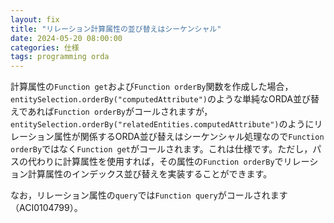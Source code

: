 ```yaml
---
layout: fix
title: "リレーション計算属性の並び替えはシーケンシャル"
date: 2024-05-20 08:00:00
categories: 仕様
tags: programming orda
---
```


計算属性の`Function get`および`Function orderBy`関数を作成した場合，`entitySelection.orderBy("computedAttribute")`のような単純なORDA並び替えであれば`Function orderBy`がコールされますが，`entitySelection.orderBy("relatedEntities.computedAttribute")`のようにリレーション属性が関係するORDA並び替えはシーケンシャル処理なので`Function orderBy`ではなく`Function get`がコールされます。これは仕様です。ただし，パスの代わりに計算属性を使用すれば，その属性の`Function orderBy`でリレーション計算属性のインデックス並び替えを実装することができます。

なお，リレーション属性の`query`では`Function query`がコールされます（ACI0104799）。




